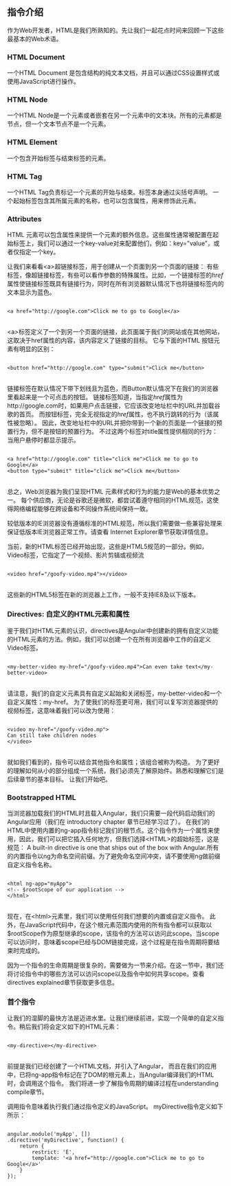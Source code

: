 ## 指令介绍

作为Web开发者，HTML是我们所熟知的。先让我们一起花点时间来回顾一下这些最基本的Web术语。

### HTML Document
一个HTML Document 是包含结构的纯文本文档，并且可以通过CSS设置样式或使用JavaScript进行操作。

### HTML Node
一个HTML Node是一个元素或者嵌套在另一个元素中的文本块。所有的元素都是节点，但一个文本节点不是一个元素。

### HTML Element
一个包含开始标签与结束标签的元素。

### HTML Tag
一个HTML Tag负责标记一个元素的开始与结束。标签本身通过尖括号声明。
一个起始标签包含其所属元素的名称，也可以包含属性，用来修饰此元素。

### Attributes
HTML 元素可以包含属性来提供一个元素的额外信息。这些属性通常被配置在起始标签上，我们可以通过一个key-value对来配置他们，例如：key=”value”，或者仅指定一个key。

让我们来看看&lt;a&gt;超链接标签，用于创建从一个页面到另一个页面的链接：
有些标签，像超链接标签，有些可以看作参数的特殊属性。比如，一个链接标签的<em>href</em>属性使链接标签既具有链接行为，同时在所有浏览器默认情况下也将链接标签内的文本显示为蓝色。

<pre>
<code>
&lt;a href="http://google.com">Click me to go to Google&lt;/a>
</code>
</pre>

&lt;a&gt;标签定义了一个到另一个页面的链接，此页面属于我们的网站或在其他网站，这取决于href属性的内容，该内容定义了链接的目标。
它与下面的HTML 按钮元素有明显的区别：

<pre>
<code>
&lt;button href="http://google.com" type="submit">Click me&lt;/button>
</code>
</pre>

链接标签在默认情况下带下划线且为蓝色，而Button默认情况下在我们的浏览器里看起来是一个可点击的按钮。
链接标签知道，当指定<em>href</em>属性为http://google.com时，如果用户点击链接，它应该改变地址栏中的URL并加载谷歌的首页。
而按钮标签，完全无视指定的<em>href</em>属性，也不执行跳转的行为（该属性被忽略）。
因此，改变地址栏中的URL并把你带到一个新的页面是一个链接的预置行为，但不是按钮的预置行为。
不过这两个标签对title属性提供相同的行为：当用户悬停时都显示提示。

<pre>
<code>
&lt;a href="http://google.com" title="click me">Click me to go to Google&lt;/a>
&lt;button type="submit" title="click me">Click me&lt;/button>
</code>
</pre>

总之，Web浏览器为我们呈现HTML 元素样式和行为的能力是Web的基本优势之一。
每个供应商，无论是谷歌还是微软，都尝试着遵守相同的HTML规范，这使得网络编程能够在跨设备和不同操作系统间保持一致。

较低版本的IE浏览器没有遵循标准的HTML规范，所以我们需要做一些兼容处理来保证低版本IE浏览器正常工作。请查看 Internet Explorer章节获取详情信息。

当前，新的HTML标签已经开始出现，这些是HTML5规范的一部分。例如，Video标签，它指定了一个视频、影片剪辑或视频流

<pre>
<code>
&lt;video href="/goofy-video.mp4">&lt;/video>
</code>
</pre>

这些新的HTML5标签在新的浏览器上工作，一般不支持IE8及以下版本。

### Directives: 自定义的HTML元素和属性
鉴于我们对HTML元素的认识，directives是Angular中创建新的拥有自定义功能的HTML元素的方法。例如，我们可以创建一个在所有浏览器中工作的自定义Video标签。

<pre>
<code>
&lt;my-better-video my-href="/goofy-video.mp4">Can even take text&lt;/my-better-video>
</code>
</pre>

请注意，我们的自定义元素具有自定义起始和关闭标签，my-better-video和一个自定义属性：my-href。
为了使我们的标签更可用，我们可以复写浏览器提供的视频标签，这意味着我们可以改为使用：

<pre>
<code>
&lt;video my-href="/goofy-video.mp">
Can still take children nodes
&lt;/video>
</code>
</pre>

就如我们看到的，指令可以结合其他指令和属性；该组合被称为构造。
为了更好的理解如何从小的部分组成一个系统，我们必须先了解原始件。熟悉和理解它们是后续章节的基本目标。
让我们开始吧。

### Bootstrapped HTML
当浏览器加载我们的HTML时且载入Angular，我们只需要一段代码启动我们的Angular应用（我们在 introductory chapter 章节已经学习过了）。
在我们的HTML中使用内置的ng-app指令标记我们的根节点。这个指令作为一个属性来使用，因此，我们可以把它插入任何地方，但我们选择&lt;HTML&gt;的超始标签，这是规范：
A built-in directive is one that ships out of the box with Angular.所有的内置指令以ng为命名空间前缀。为了避免命名空间冲突，请不要使用ng做前缀自定义指令名称。
 
<pre>
<code>
&lt;html ng-app="myApp">
&lt;!-- $rootScope of our application --&gt;
&lt;/html>
</code>
</pre>

现在，在&lt;html&gt;元素里，我们可以使用任何我们想要的内置或自定义指令。 此外，在JavaScript代码中，在这个根元素范围内使用的所有指令都可以获取以$rootScope作为原型继承的scope，该指令的方法可以访问此scope。当scope可以访问时，意味着scope已经与DOM链接完成，这个过程是在指令周期将要结束时完成的。

因为一个指令的生命周期是很复杂的，需要做为一节来介绍。在这一节中，我们还将讨论指令中的哪些方法可以访问scope以及指令中如何共享scope。查看directives explained章节获取更多信息。

### 首个指令
让我们的湿脚的最快方法是迈进水里。让我们继续前进，实现一个简单的自定义指令。稍后我们将会定义如下的HTML元素：

<pre>
<code>
&lt;my-directive>&lt;/my-directive>
</code>
</pre>

前提是我们已经创建了一个HTML文档，并引入了Angular，
而且在我们的应用中，已将ng-app指令标记在了DOM的根元素上，当Angular编译我们的HTML时，会调用这个指令。
	我们将进一步了解指令周期的编译过程在understanding compile章节。

调用指令意味着执行我们通过指令定义的JavaScript。
myDirective指令定义如下所示：

<pre>
<code>
angular.module('myApp', [])
.directive('myDirective', function() {
    return {
        restrict: 'E',
        template: '&lt;a href="http://google.com">Click me to go to Google&lt;/a>'
    }
});
</code>
</pre>


